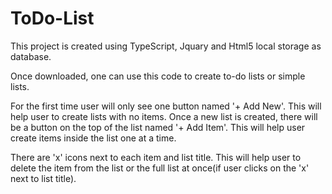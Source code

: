 # ToDo-List
This project is created using TypeScript, Jquary and Html5 local storage as database.

Once downloaded, one can use this code to create to-do lists or simple lists.

For the first time user will only see one button named '+ Add New'. This will help user to create lists with no items. Once a new list is created, there will be a button on the top of the list named '+ Add Item'. This will help user create items inside the list one at a time.

There are 'x' icons next to each item and list title. This will help user to delete the item from the list or the full list at once(if user clicks on the 'x' next to list title).